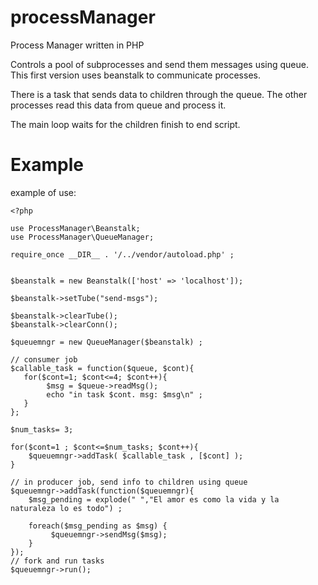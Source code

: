 # processManager
Process Manager written in PHP

Controls a pool of subprocesses and send them messages using queue. This first version uses beanstalk to communicate processes.

There is a task that sends data to children through the queue. The other processes read this data from queue and process it. 

The main loop waits for the children finish to end script.

# Example

example of use:

    <?php

    use ProcessManager\Beanstalk;
    use ProcessManager\QueueManager;

    require_once __DIR__ . '/../vendor/autoload.php' ;


    $beanstalk = new Beanstalk(['host' => 'localhost']);

    $beanstalk->setTube("send-msgs");

    $beanstalk->clearTube();
    $beanstalk->clearConn();

    $queuemngr = new QueueManager($beanstalk) ;

    // consumer job
    $callable_task = function($queue, $cont){
       for($cont=1; $cont<=4; $cont++){
            $msg = $queue->readMsg();
            echo "in task $cont. msg: $msg\n" ;
       }
    };

    $num_tasks= 3;

    for($cont=1 ; $cont<=$num_tasks; $cont++){
        $queuemngr->addTask( $callable_task , [$cont] );
    }

    // in producer job, send info to children using queue
    $queuemngr->addTask(function($queuemngr){
        $msg_pending = explode(" ","El amor es como la vida y la naturaleza lo es todo") ;

        foreach($msg_pending as $msg) {
             $queuemngr->sendMsg($msg);
        }
    });
    // fork and run tasks 
    $queuemngr->run();

